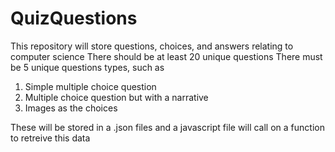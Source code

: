# QuizQuestions
This repository will store questions, choices, and answers relating to computer science
There should be at least 20 unique questions
There must be 5 unique questions types, such as
  1. Simple multiple choice question
  2. Multiple choice question but with a narrative
  3. Images as the choices

These will be stored in a .json files and a javascript file will call on a function to retreive this data
